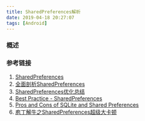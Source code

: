 ```yaml
---
title: SharedPreferences解析
date: 2019-04-18 20:27:07
tags: [Android]
---
```


### 概述

>

<!--more-->



### 参考链接

1. [SharedPreferences](https://developer.android.com/reference/android/content/SharedPreferences.html)
2. [全面剖析SharedPreferences](http://gityuan.com/2017/06/18/SharedPreferences/)
3. [SharedPreferences优化总结](https://www.cnblogs.com/puff/p/5530825.html)
4. [Best Practice - SharedPreferences](https://yakivmospan.com/blog/best-practice-shared-preferences/)
5. [Pros and Cons of SQLite and Shared Preferences](https://stackoverflow.com/questions/6276358/pros-and-cons-of-sqlite-and-shared-preferences)
6. [庖丁解牛之SharedPreferences超级大卡顿](https://www.jianshu.com/p/40e42da910e2)

